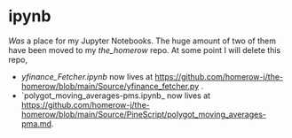 # ipynb
_Was_ a  place for my Jupyter Notebooks. The huge amount of two of them have been moved to my _the_homerow_ repo. At some point I will delete this repo,

* _yfinance_Fetcher.ipynb_ now lives at https://github.com/homerow-j/the-homerow/blob/main/Source/yfinance_fetcher.py .
* `polygot_moving_averages-pms.ipynb_ now lives at https://github.com/homerow-j/the-homerow/blob/main/Source/PineScript/polygot_moving_averages-pma.md.
